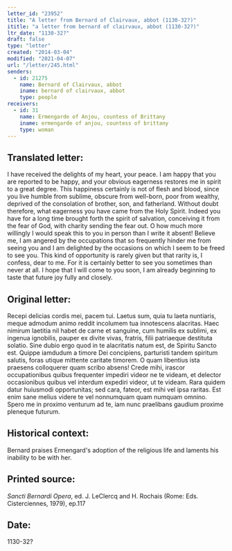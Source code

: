 ```yaml
---
letter_id: "23952"
title: "A letter from Bernard of Clairvaux, abbot (1130-32?)"
ititle: "a letter from bernard of clairvaux, abbot (1130-32?)"
ltr_date: "1130-32?"
draft: false
type: "letter"
created: "2014-03-04"
modified: "2021-04-07"
url: "/letter/245.html"
senders:
  - id: 21275
    name: Bernard of Clairvaux, abbot
    iname: bernard of clairvaux, abbot
    type: people
receivers:
  - id: 31
    name: Ermengarde of Anjou, countess of Brittany
    iname: ermengarde of anjou, countess of brittany
    type: woman
---
```

<h2> Translated letter:</h2>I have received the delights of my heart, your peace.  I am happy that you are reported to be happy, and your obvious eagerness restores me in spirit to a great degree.  This happiness certainly is not of flesh and blood, since you live humble from sublime, obscure from well-born, poor from wealthy, deprived of the consolation of brother, son, and fatherland.  Without doubt therefore, what eagerness you have came from the Holy Spirit.  Indeed you have for a long time brought forth the spirit of salvation, conceiving it from the fear of God, with charity sending the fear out.  O how much more willingly I would speak this to you in person than I write it absent!  Believe me, I am angered by the occupations that so frequently hinder me from seeing you and I am delighted by the occasions on which I seem to be freed to see you.  This kind of opportunity is rarely given but that rarity is, I confess, dear to me.  For it is certainly better to see you sometimes than never at all.  I hope that I will come to you soon, I am already beginning to taste that future joy fully and closely.
<h2 class="mt-4"> Original letter:</h2>Recepi delicias cordis mei, pacem tui. Laetus sum, quia tu laeta nuntiaris, meque admodum animo reddit incolumem tua innotescens alacritas. Haec nimirum laetitia nil habet de carne et sanguine, cum humilis ex sublimi, ex ingenua ignobilis, pauper ex divite vivas, fratris, filii patriaeque destituta solatio. Sine dubio ergo quod in te alacritatis natum est, de Spiritu Sancto est. Quippe iamdudum a timore Dei concipiens, parturisti tandem spiritum salutis, foras utique mittente caritate timorem. O quam libentius ista praesens colloquerer quam scribo absens! Crede mihi, irascor occupationibus quibus frequenter impediri videor ne te videam, et delector occasionibus quibus vel interdum expediri videor, ut te videam. Rara quidem datur huiusmodi opportunitas; sed cara, fateor, est mihi vel ipsa raritas. Est enim sane melius videre te vel nonnumquam quam numquam omnino. Spero me in proximo venturum ad te, iam nunc praelibans gaudium proxime pleneque futurum.
<h2 class="mt-4"> Historical context:</h2>Bernard praises Ermengard's adoption of the religious life and laments his inability to be with her.
<h2 class="mt-4"> Printed source:</h2><p><em>Sancti Bernardi Opera</em>, ed. J. LeClercq and H. Rochais (Rome: Eds. Cisterciennes, 1979), ep.117</p><h2 class="mt-4"> Date:</h2>1130-32?